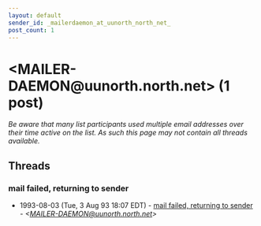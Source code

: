 ```yaml
---
layout: default
sender_id: _mailerdaemon_at_uunorth_north_net_
post_count: 1
---
```


# <MAILER-DAEMON<span>@</span>uunorth.north.net> (1 post)

_Be aware that many list participants used multiple email addresses over their time active on the list. As such this page may not contain all threads available._

## Threads

### mail failed, returning to sender
+ 1993-08-03 (Tue, 3 Aug 93 18:07 EDT) - [mail failed, returning to sender](/archive/1993/08/17fe921cf5f256a5debcdb29e6a91e68040705237bc5575bf99a3d394effff21) - _\<MAILER-DAEMON@uunorth.north.net\>_

